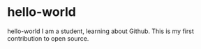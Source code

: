 # hello-world
hello-world
I am a student, learning about Github. This is my first contribution to open source.
